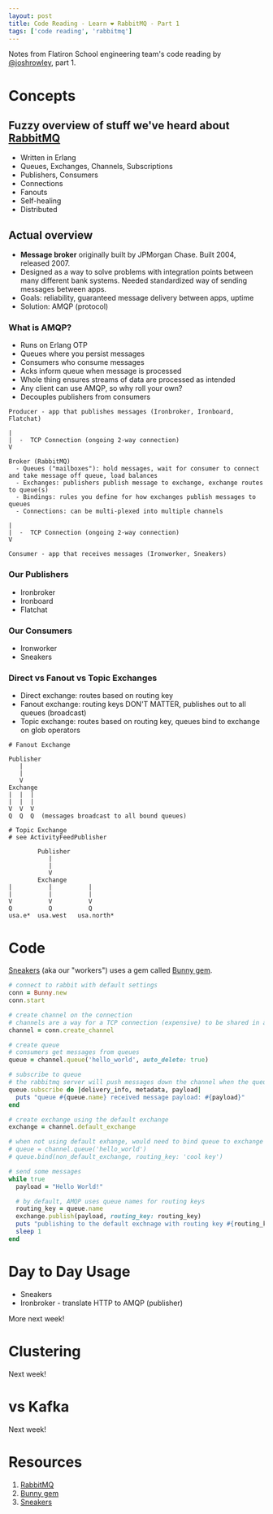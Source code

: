 ```yaml
---
layout: post
title: Code Reading - Learn ❤️ RabbitMQ - Part 1
tags: ['code reading', 'rabbitmq']
---
```


Notes from Flatiron School engineering team's code reading by [@joshrowley](https://github.com/joshrowley), part 1.

# Concepts

## Fuzzy overview of stuff we've heard about [RabbitMQ](https://www.rabbitmq.com/)

- Written in Erlang
- Queues, Exchanges, Channels, Subscriptions
- Publishers, Consumers
- Connections
- Fanouts
- Self-healing
- Distributed

## Actual overview

- **Message broker** originally built by JPMorgan Chase. Built 2004, released 2007.
- Designed as a way to solve problems with integration points between many different bank systems. Needed standardized way of sending messages between apps.
- Goals: reliability, guaranteed message delivery between apps, uptime
- Solution: AMQP (protocol)

### What is AMQP?

- Runs on Erlang OTP
- Queues where you persist messages
- Consumers who consume messages
- Acks inform queue when message is processed
- Whole thing ensures streams of data are processed as intended
- Any client can use AMQP, so why roll your own?
- Decouples publishers from consumers

```
Producer - app that publishes messages (Ironbroker, Ironboard, Flatchat)

|
|  -  TCP Connection (ongoing 2-way connection)
V

Broker (RabbitMQ)  
  - Queues ("mailboxes"): hold messages, wait for consumer to connect and take message off queue, load balances
  - Exchanges: publishers publish message to exchange, exchange routes to queue(s)
  - Bindings: rules you define for how exchanges publish messages to queues
  - Connections: can be multi-plexed into multiple channels

|
|  -  TCP Connection (ongoing 2-way connection)
V

Consumer - app that receives messages (Ironworker, Sneakers)
```

### Our Publishers
- Ironbroker
- Ironboard
- Flatchat

### Our Consumers
- Ironworker
- Sneakers


### Direct vs Fanout vs Topic Exchanges

- Direct exchange: routes based on routing key
- Fanout exchange: routing keys DON'T MATTER, publishes out to all queues (broadcast)
- Topic exchange: routes based on routing key, queues bind to exchange on glob operators

```
# Fanout Exchange

Publisher
   |
   |
   V
Exchange
|  |  |
|  |  |
V  V  V
Q  Q  Q  (messages broadcast to all bound queues)
```

```
# Topic Exchange
# see ActivityFeedPublisher

        Publisher
           |
           |
           V
        Exchange
|          |          |
|          |          |
V          V          V
Q          Q          Q
usa.e*  usa.west   usa.north*
```


# Code

[Sneakers](https://github.com/jondot/sneakers) (aka our "workers") uses a gem called [Bunny gem](https://github.com/ruby-amqp/bunny).

```ruby
# connect to rabbit with default settings
conn = Bunny.new
conn.start

# create channel on the connection
# channels are a way for a TCP connection (expensive) to be shared in a lightweight way
channel = conn.create_channel

# create queue
# consumers get messages from queues
queue = channel.queue('hello_world', auto_delete: true)

# subscribe to queue
# the rabbitmq server will push messages down the channel when the queue receives messages
queue.subscribe do |delivery_info, metadata, payload|
  puts "queue #{queue.name} received message payload: #{payload}"
end

# create exchange using the default exchange
exchange = channel.default_exchange

# when not using default exhange, would need to bind queue to exchange
# queue = channel.queue('hello_world')
# queue.bind(non_default_exchange, routing_key: 'cool key')

# send some messages
while true
  payload = "Hello World!"

  # by default, AMQP uses queue names for routing keys
  routing_key = queue.name
  exchange.publish(payload, routing_key: routing_key)
  puts "publishing to the default exchnage with routing key #{routing_key} and message payload: #{payload}"
  sleep 1
end
```

# Day to Day Usage

- Sneakers
- Ironbroker - translate HTTP to AMQP (publisher)

More next week!


# Clustering

Next week!


# vs Kafka

Next week!


# Resources

1. [RabbitMQ](https://www.rabbitmq.com/)
2. [Bunny gem](https://github.com/ruby-amqp/bunny)
3. [Sneakers](https://github.com/jondot/sneakers)
